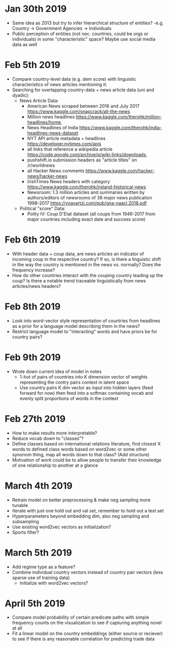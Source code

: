 # Jan 30th 2019
- Same idea as 2013 but try to infer hierarchical structure of entities?
    -e.g. Country -> Government Agencies -> Individuals
- Public perception of entities (not nec. countries, could be orgs or individuals)
    in some "characteristic" space? Maybe use social media data as well

# Feb 5th 2019
- Compare country-level data (e.g. dem score) with linguistic characteristics
    of news articles mentioning it:
- Searching for overlapping country-data + news article data (uni and dyadic):
    - News Article Data:
        - American News scraped between 2016 and July 2017
            https://www.kaggle.com/snapcrack/all-the-news
        - Million news headlines 
            https://www.kaggle.com/therohk/million-headlines/home,
        - News Headlines of India
            https://www.kaggle.com/therohk/india-headlines-news-dataset
        - NYT API article metadata + headlines
            https://developer.nytimes.com/apis 
        - all links that reference a wikipedia article
            https://code.google.com/archive/p/wiki-links/downloads,
        - pushshift.io submission headers as "article titles" on /r/worldnews
        - all Hacker News comments
            https://www.kaggle.com/hacker-news/hacker-news
        - IrishTimes News headers with category
            https://www.kaggle.com/therohk/ireland-historical-news
        - Newsroom: 1.3 million articles and summaries written by authors/editors
            of newsrooms of 38 major news publication 1998-2017
            https://yoavartzi.com/pub/gna-naacl.2018.pdf
    - Political "score" Data:
        - Polity IV: Coup D'Etat dataset (all coups from 1946-2017 from major countries
            including exact date and success score) 

# Feb 6th 2019
- With header data + coup data, are news articles an indicator of incoming coup in
    the respective country? If so, is there a linguistic shift in the way the country
    is mentioned in the news vs. normally? Does the frequency increase?
- How do other countries interact with the couping country leading up the coup? Is 
    there a notable trend traceable linguistically from news articles/news headers?

# Feb 8th 2019
- Look into word-vector style representation of countries from headlines as a prior
    for a language model describing them in the news?
- Restrict language model to "interacting" words and have priors be for country pairs?

# Feb 9th 2019
- Wrote down current idea of model in notes
    - 1-hot of pairs of countries into K dimension vector of weights representing
        the contry pairs context in latent space
    - Use country pairs K dim vector as input into hidden layers (feed forward
        for now) then feed into a softmax containing vocab and evenly split proportions
        of words in the context

# Feb 27th 2019
- How to make results more interpretable?
- Reduce vocab down to "classes"?
- Define classes based on international relations literature, find closest X words
    to defined class words based on word2vec or some other synonom thing, map
    all words down to that class? (Add structure)
- Motivation of work could be to allow people to transfer their knowledge of one
    relationship to another at a glance

# March 4th 2019
- Retrain model on better preprocessing & make neg sampling more tunable
- Iterate with just one hold out and val set, remember to hold out a test set
- Hyperparameters beyond embedding dim, also neg sampling and subsampling
- Use existing word2vec vectors as initialization?
- Sports filter?

# March 5th 2019
- Add regime type as a feature?
- Combine individual country vectors instead of country pair vectors (less sparse 
    use of training data)
    - Initialize with word2vec vectors?

# April 5th 2019
- Compare model probability of certain predicate paths with simple frequency counts
    on the visualization to see if capturing anything novel at all
- Fit a linear model on the country embeddings (either source or reciever) to see
    if there is any reasonable correlation for predicting trade data
